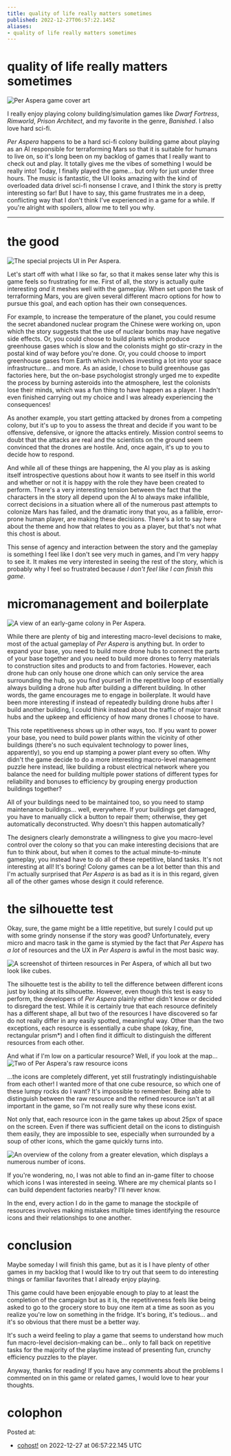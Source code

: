 ```yaml
---
title: quality of life really matters sometimes
published: 2022-12-27T06:57:22.145Z
aliases:
- quality of life really matters sometimes
---
```


# quality of life really matters sometimes

![Per Aspera game cover art](20221227-per-aspera.jpg)

I really enjoy playing colony building/simulation games like _Dwarf Fortress_, _Rimworld_, _Prison Architect_, and my favorite in the genre, _Banished_. I also love hard sci-fi.

_Per Aspera_ happens to be a hard sci-fi colony building game about playing as an AI responsible for terraforming Mars so that it is suitable for humans to live on, so it's long been on my backlog of games that I really want to check out and play. It totally gives me the vibes of something I would be really into! Today, I finally played the game... but only for just under three hours. The music is fantastic, the UI looks amazing with the kind of overloaded data drivel sci-fi nonsense I crave, and I think the story is pretty interesting so far! But I have to say, this game frustrates me in a deep, conflicting way that I don't think I've experienced in a game for a while. If you're alright with spoilers, allow me to tell you why.

---

# the good
![The special projects UI in Per Aspera.](20221227-per-aspera-special-projects.png)

Let's start off with what I like so far, so that it makes sense later why this is game feels so frustrating for me. First of all, the story is actually quite interesting _and_ it meshes well with the gameplay. When set upon the task of terraforming Mars, you are given several different macro options for how to pursue this goal, and each option has their own consequences.

For example, to increase the temperature of the planet, you could resume the secret abandoned nuclear program the Chinese were working on, upon which the story suggests that the use of nuclear bombs may have negative side effects. Or, you could choose to build plants which produce greenhouse gases which is slow and the colonists might go stir-crazy in the postal kind of way before you're done. Or, you could choose to import greenhouse gases from Earth which involves investing a lot into your space infrastructure... and more. As an aside, I chose to build greenhouse gas factories here, but the on-base psychologist strongly urged me to expedite the process by burning asteroids into the atmosphere, lest the colonists lose their minds, which was a fun thing to have happen as a player. I hadn't even finished carrying out my choice and I was already experiencing the consequences!

As another example, you start getting attacked by drones from a competing colony, but it's up to you to assess the threat and decide if you want to be offensive, defensive, or ignore the attacks entirely. Mission control seems to doubt that the attacks are real and the scientists on the ground seem convinced that the drones are hostile. And, once again, it's up to you to decide how to respond.

And while all of these things are happening, the AI you play as is asking itself introspective questions about how it wants to see itself in this world and whether or not it is happy with the role they have been created to perform. There's a very interesting tension between the fact that the characters in the story all depend upon the AI to always make infallible, correct decisions in a situation where all of the numerous past attempts to colonize Mars has failed, and the dramatic irony that you, as a fallible, error-prone human player, are making these decisions. There's a lot to say here about the theme and how that relates to you as a player, but that's not what this chost is about.

This sense of agency and interaction between the story and the gameplay is something I feel like I don't see very much in games, and I'm very happy to see it. It makes me very interested in seeing the rest of the story, which is probably why I feel so frustrated because _I don't feel like I can finish this game_.

# micromanagement and boilerplate

![A view of an early-game colony in Per Aspera.](20221227-per-aspera-planet.png)

While there are plenty of big and interesting macro-level decisions to make, most of the actual gameplay of _Per Aspera_ is anything but. In order to expand your base, you need to build more drone hubs to connect the parts of your base together and you need to build more drones to ferry materials to construction sites and products to and from factories. However, each drone hub can only house one drone which can only service the area surrounding the hub, so you find yourself in the repetitive loop of essentially always building a drone hub after building a different building. In other words, the game encourages me to engage in boilerplate. It would have been more interesting if instead of repeatedly building drone hubs after I build another building, I could think instead about the traffic of major transit hubs and the upkeep and efficiency of how many drones I choose to have.

This rote repetitiveness shows up in other ways, too. If you want to power your base, you need to build power plants within the vicinity of other buildings (there's no such equivalent technology to power lines, apparently), so you end up stamping a power plant every so often. Why didn't the game decide to do a more interesting macro-level management puzzle here instead, like building a robust electrical network where you balance the need for building multiple power stations of different types for reliability and bonuses to efficiency by grouping energy production buildings together?

All of your buildings need to be maintained too, so you need to stamp maintenance buildings... well, everywhere. If your buildings get damaged, you have to manually click a button to repair them; otherwise, they get automatically deconstructed. Why doesn't this happen automatically?

The designers clearly demonstrate a willingness to give you macro-level control over the colony so that you can make interesting decisions that are fun to think about, but when it comes to the actual minute-to-minute gameplay, you instead have to do all of these repetitive, bland tasks. It's not interesting at all! It's boring! Colony games can be a lot better than this and I'm actually surprised that _Per Aspera_ is as bad as it is in this regard, given all of the other games whose design it could reference.

# the silhouette test

Okay, sure, the game might be a little repetitive, but surely I could put up with some grindy nonsense if the story was good? Unfortunately, every micro and macro task in the game is stymied by the fact that _Per Aspera_ has _a lot_ of resources and the UX in _Per Aspera_ is awful in the most basic way.

![A screenshot of thirteen resources in Per Aspera, of which all but two look like cubes.](20221227-per-aspera-resources.png)

The silhouette test is the ability to tell the difference between different icons just by looking at its silhouette. However, even though this test is easy to perform, the developers of _Per Aspera_ plainly either didn't know or decided to disregard the test. While it is certainly true that each resource definitely has a different shape, all but two of the resources I have discovered so far do not really differ in any easily spotted, meaningful way. Other than the two exceptions, each resource is essentially a cube shape (okay, fine, rectangular prism*) and I often find it difficult to distinguish the different resources from each other.

And what if I'm low on a particular resource? Well, if you look at the map...
![Two of Per Aspera's raw resource icons](20221227-per-aspera-lumpy-rock.png)

...the icons are completely different, yet still frustratingly indistinguishable from each other! I wanted more of that one cube resource, so which one of these lumpy rocks do I want? It's impossible to remember. Being able to distinguish between the raw resource and the refined resource isn't at all important in the game, so I'm not really sure why these icons exist.

Not only that, each resource icon in the game takes up about 25px of space on the screen. Even if there was sufficient detail on the icons to distinguish them easily, they are impossible to see, especially when surrounded by a soup of other icons, which the game quickly turns into.

![An overview of the colony from a greater elevation, which displays a numerous number of icons.](20221227-per-aspera-icon-soup.png)

If you're wondering, no, I was not able to find an in-game filter to choose which icons I was interested in seeing. Where are my chemical plants so I can build dependent factories nearby? I'll never know.

In the end, every action I do in the game to manage the stockpile of resources involves making mistakes multiple times identifying the resource icons and their relationships to one another.

# conclusion

Maybe someday I will finish this game, but as it is I have plenty of other games in my backlog that I would like to try out that seem to do interesting things or familiar favorites that I already enjoy playing.

This game could have been enjoyable enough to play to at least the completion of the campaign but as it is, the repetitiveness feels like being asked to go to the grocery store to buy one item at a time as soon as you realize you're low on something in the fridge. It's boring, it's tedious... and it's so obvious that there must be a better way.

It's such a weird feeling to play a game that seems to understand how much fun macro-level decision-making can be... only to fall back on repetitive tasks for the majority of the playtime instead of presenting fun, crunchy efficiency puzzles to the player.

Anyway, thanks for reading! If you have any comments about the problems I commented on in this game or related games, I would love to hear your thoughts.

# colophon

Posted at:
- [cohost!](https://cohost.org/exodrifter/post/721846-quality-of-life-real) on 2022-12-27 at 06:57:22.145 UTC
